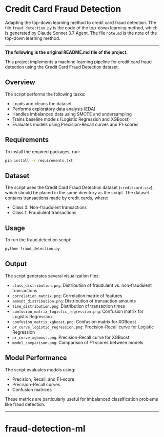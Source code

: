 # Credit Card Fraud Detection

Adapting the top-down learning method to credit card fraud detection.
The file `fraud_detection.py` is the code of the top-down learning method, which is generated by Claude Sonnet 3.7 Agent.
The file `note.md` is the note of the top-down learning method.

***
**The following is the original README.md file of the project.**

This project implements a machine learning pipeline for credit card fraud detection using the Credit Card Fraud Detection dataset.

## Overview

The script performs the following tasks:
- Loads and cleans the dataset
- Performs exploratory data analysis (EDA)
- Handles imbalanced data using SMOTE and undersampling
- Trains baseline models (Logistic Regression and XGBoost)
- Evaluates models using Precision-Recall curves and F1-scores

## Requirements

To install the required packages, run:

```bash
pip install -r requirements.txt
```

## Dataset

The script uses the Credit Card Fraud Detection dataset (`creditcard.csv`), which should be placed in the same directory as the script. The dataset contains transactions made by credit cards, where:
- Class 0: Non-fraudulent transactions
- Class 1: Fraudulent transactions

## Usage

To run the fraud detection script:

```bash
python fraud_detection.py
```

## Output

The script generates several visualization files:
- `class_distribution.png`: Distribution of fraudulent vs. non-fraudulent transactions
- `correlation_matrix.png`: Correlation matrix of features
- `amount_distribution.png`: Distribution of transaction amounts
- `time_distribution.png`: Distribution of transaction times
- `confusion_matrix_logistic_regression.png`: Confusion matrix for Logistic Regression
- `confusion_matrix_xgboost.png`: Confusion matrix for XGBoost
- `pr_curve_logistic_regression.png`: Precision-Recall curve for Logistic Regression
- `pr_curve_xgboost.png`: Precision-Recall curve for XGBoost
- `model_comparison.png`: Comparison of F1 scores between models

## Model Performance

The script evaluates models using:
- Precision, Recall, and F1-score
- Precision-Recall curves
- Confusion matrices

These metrics are particularly useful for imbalanced classification problems like fraud detection. 
***
# fraud-detection-ml
